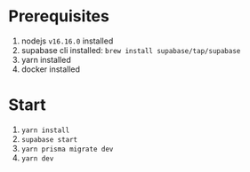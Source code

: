 # Prerequisites
1. nodejs `v16.16.0` installed
2. supabase cli installed: `brew install supabase/tap/supabase`
3. yarn installed
4. docker installed

# Start
1. `yarn install`
2. `supabase start`
3. `yarn prisma migrate dev`
4. `yarn dev`